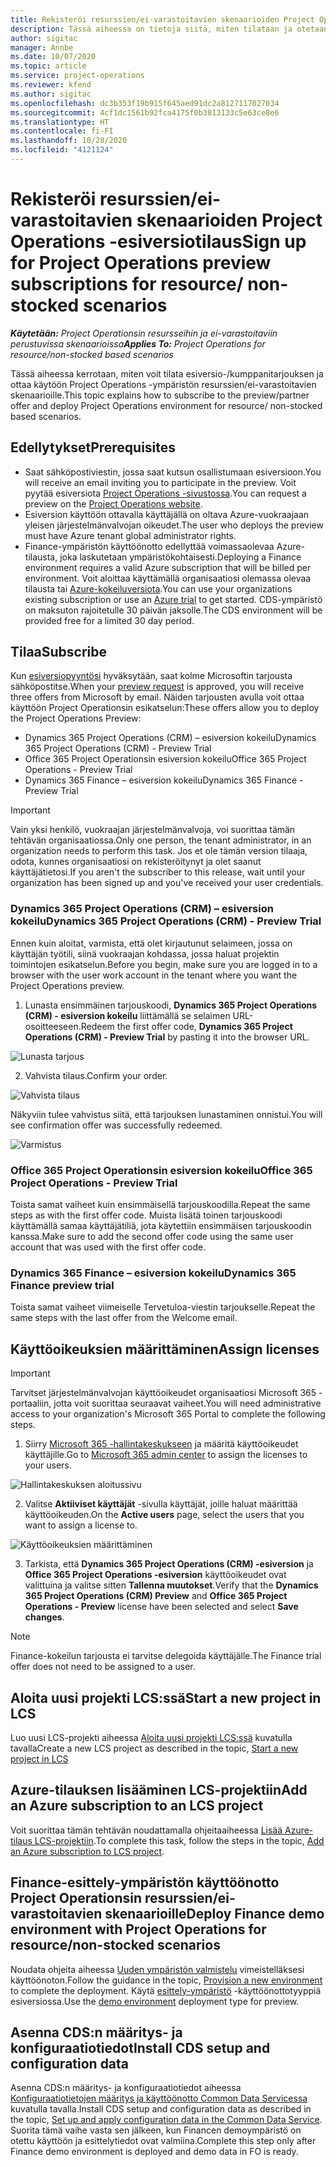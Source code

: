 ```yaml
---
title: Rekisteröi resurssien/ei-varastoitavien skenaarioiden Project Operations -esiversiotilaus
description: Tässä aiheessa on tietoja siitä, miten tilataan ja otetaan käyttöön Project Operations resurssien/ei-varastoitavien skenaarioille.
author: sigitac
manager: Annbe
ms.date: 10/07/2020
ms.topic: article
ms.service: project-operations
ms.reviewer: kfend
ms.author: sigitac
ms.openlocfilehash: dc3b353f19b915f645aed91dc2a8127117027034
ms.sourcegitcommit: 4cf1dc1561b92fca4175f0b3813133c5e63ce8e6
ms.translationtype: HT
ms.contentlocale: fi-FI
ms.lasthandoff: 10/28/2020
ms.locfileid: "4121124"
---
```

# <a name="sign-up-for-project-operations-preview-subscriptions-for-resource-non-stocked-scenarios"></a><span data-ttu-id="aab5a-103">Rekisteröi resurssien/ei-varastoitavien skenaarioiden Project Operations -esiversiotilaus</span><span class="sxs-lookup"><span data-stu-id="aab5a-103">Sign up for Project Operations preview subscriptions for resource/ non-stocked scenarios</span></span>

<span data-ttu-id="aab5a-104">_**Käytetään:** Project Operationsin resursseihin ja ei-varastoitaviin perustuvissa skenaarioissa_</span><span class="sxs-lookup"><span data-stu-id="aab5a-104">_**Applies To:** Project Operations for resource/non-stocked based scenarios_</span></span>

<span data-ttu-id="aab5a-105">Tässä aiheessa kerrotaan, miten voit tilata esiversio-/kumppanitarjouksen ja ottaa käytöön Project Operations -ympäristön resurssien/ei-varastoitavien skenaarioille.</span><span class="sxs-lookup"><span data-stu-id="aab5a-105">This topic explains how to subscribe to the preview/partner offer and deploy Project Operations environment for resource/ non-stocked based scenarios.</span></span>

## <a name="prerequisites"></a><span data-ttu-id="aab5a-106">Edellytykset</span><span class="sxs-lookup"><span data-stu-id="aab5a-106">Prerequisites</span></span>

- <span data-ttu-id="aab5a-107">Saat sähköpostiviestin, jossa saat kutsun osallistumaan esiversioon.</span><span class="sxs-lookup"><span data-stu-id="aab5a-107">You will receive an email inviting you to participate in the preview.</span></span> <span data-ttu-id="aab5a-108">Voit pyytää esiversiota [Project Operations -sivustossa](https://dynamics.microsoft.com/en-us/project-operations/overview/).</span><span class="sxs-lookup"><span data-stu-id="aab5a-108">You can request a preview on the [Project Operations website](https://dynamics.microsoft.com/en-us/project-operations/overview/).</span></span>
- <span data-ttu-id="aab5a-109">Esiversion käyttöön ottavalla käyttäjällä on oltava Azure-vuokraajaan yleisen järjestelmänvalvojan oikeudet.</span><span class="sxs-lookup"><span data-stu-id="aab5a-109">The user who deploys the preview must have Azure tenant global administrator rights.</span></span>
- <span data-ttu-id="aab5a-110">Finance-ympäristön käyttöönotto edellyttää voimassaolevaa Azure-tilausta, joka laskutetaan ympäristökohtaisesti.</span><span class="sxs-lookup"><span data-stu-id="aab5a-110">Deploying a Finance environment requires a valid Azure subscription that will be billed per environment.</span></span> <span data-ttu-id="aab5a-111">Voit aloittaa käyttämällä organisaatiosi olemassa olevaa tilausta tai [Azure-kokeiluversiota](https://azure.microsoft.com/en-us/free/).</span><span class="sxs-lookup"><span data-stu-id="aab5a-111">You can use your organizations existing subscription or use an [Azure trial](https://azure.microsoft.com/en-us/free/) to get started.</span></span> <span data-ttu-id="aab5a-112">CDS-ympäristö on maksuton rajoitetulle 30 päivän jaksolle.</span><span class="sxs-lookup"><span data-stu-id="aab5a-112">The CDS environment will be provided free for a limited 30 day period.</span></span>

## <a name="subscribe"></a><span data-ttu-id="aab5a-113">Tilaa</span><span class="sxs-lookup"><span data-stu-id="aab5a-113">Subscribe</span></span>

<span data-ttu-id="aab5a-114">Kun [esiversiopyyntösi](https://forms.office.com/FormsPro/Pages/ResponsePage.aspx?id=v4j5cvGGr0GRqy180BHbR56j8lZs0FdAvwT75_WNFyxUMkRDV1NYQU5TNjE2VjhKOVBUNVg2R0s1NC4u) hyväksytään, saat kolme Microsoftin tarjousta sähköpostitse.</span><span class="sxs-lookup"><span data-stu-id="aab5a-114">When your [preview request](https://forms.office.com/FormsPro/Pages/ResponsePage.aspx?id=v4j5cvGGr0GRqy180BHbR56j8lZs0FdAvwT75_WNFyxUMkRDV1NYQU5TNjE2VjhKOVBUNVg2R0s1NC4u) is approved, you will receive three offers from Microsoft by email.</span></span> <span data-ttu-id="aab5a-115">Näiden tarjousten avulla voit ottaa käyttöön Project Operationsin esikatselun:</span><span class="sxs-lookup"><span data-stu-id="aab5a-115">These offers allow you to deploy the Project Operations Preview:</span></span>

- <span data-ttu-id="aab5a-116">Dynamics 365 Project Operations (CRM) – esiversion kokeilu</span><span class="sxs-lookup"><span data-stu-id="aab5a-116">Dynamics 365 Project Operations (CRM) - Preview Trial</span></span>
- <span data-ttu-id="aab5a-117">Office 365 Project Operationsin esiversion kokeilu</span><span class="sxs-lookup"><span data-stu-id="aab5a-117">Office 365 Project Operations - Preview Trial</span></span>
- <span data-ttu-id="aab5a-118">Dynamics 365 Finance – esiversion kokeilu</span><span class="sxs-lookup"><span data-stu-id="aab5a-118">Dynamics 365 Finance - Preview Trial</span></span>

> [!IMPORTANT]
> <span data-ttu-id="aab5a-119">Vain yksi henkilö, vuokraajan järjestelmänvalvoja, voi suorittaa tämän tehtävän organisaatiossa.</span><span class="sxs-lookup"><span data-stu-id="aab5a-119">Only one person, the tenant administrator, in an organization needs to perform this task.</span></span> <span data-ttu-id="aab5a-120">Jos et ole tämän version tilaaja, odota, kunnes organisaatiosi on rekisteröitynyt ja olet saanut käyttäjätietosi.</span><span class="sxs-lookup"><span data-stu-id="aab5a-120">If you aren't the subscriber to this release, wait until your organization has been signed up and you've received your user credentials.</span></span>

### <a name="dynamics-365-project-operations-crm---preview-trial"></a><span data-ttu-id="aab5a-121">Dynamics 365 Project Operations (CRM) – esiversion kokeilu</span><span class="sxs-lookup"><span data-stu-id="aab5a-121">Dynamics 365 Project Operations (CRM) - Preview Trial</span></span> 

<span data-ttu-id="aab5a-122">Ennen kuin aloitat, varmista, että olet kirjautunut selaimeen, jossa on käyttäjän työtili, siinä vuokraajan kohdassa, jossa haluat projektin toimintojen esikatselun.</span><span class="sxs-lookup"><span data-stu-id="aab5a-122">Before you begin, make sure you are logged in to a browser with the user work account in the tenant where you want the Project Operations preview.</span></span>

1. <span data-ttu-id="aab5a-123">Lunasta ensimmäinen tarjouskoodi, **Dynamics 365 Project Operations (CRM) - esiversion kokeilu** liittämällä se selaimen URL-osoitteeseen.</span><span class="sxs-lookup"><span data-stu-id="aab5a-123">Redeem the first offer code, **Dynamics 365 Project Operations (CRM) - Preview Trial** by pasting it into the browser URL.</span></span>

![Lunasta tarjous](./media/16RedeemFirstOfferNew.png)

2. <span data-ttu-id="aab5a-125">Vahvista tilaus.</span><span class="sxs-lookup"><span data-stu-id="aab5a-125">Confirm your order.</span></span>

![Vahvista tilaus](./media/17ConfirmOrderNew.png)

<span data-ttu-id="aab5a-127">Näkyviin tulee vahvistus siitä, että tarjouksen lunastaminen onnistui.</span><span class="sxs-lookup"><span data-stu-id="aab5a-127">You will see confirmation offer was successfully redeemed.</span></span>

![Varmistus](./media/18OrderConfirmationNew.png)

### <a name="office-365-project-operations---preview-trial"></a><span data-ttu-id="aab5a-129">Office 365 Project Operationsin esiversion kokeilu</span><span class="sxs-lookup"><span data-stu-id="aab5a-129">Office 365 Project Operations - Preview Trial</span></span>

<span data-ttu-id="aab5a-130">Toista samat vaiheet kuin ensimmäisellä tarjouskoodilla.</span><span class="sxs-lookup"><span data-stu-id="aab5a-130">Repeat the same steps as with the first offer code.</span></span> <span data-ttu-id="aab5a-131">Muista lisätä toinen tarjouskoodi käyttämällä samaa käyttäjätiliä, jota käytettiin ensimmäisen tarjouskoodin kanssa.</span><span class="sxs-lookup"><span data-stu-id="aab5a-131">Make sure to add the second offer code using the same user account that was used with the first offer code.</span></span>

### <a name="dynamics-365-finance-preview-trial"></a><span data-ttu-id="aab5a-132">Dynamics 365 Finance – esiversion kokeilu</span><span class="sxs-lookup"><span data-stu-id="aab5a-132">Dynamics 365 Finance preview trial</span></span>

<span data-ttu-id="aab5a-133">Toista samat vaiheet viimeiselle Tervetuloa-viestin tarjoukselle.</span><span class="sxs-lookup"><span data-stu-id="aab5a-133">Repeat the same steps with the last offer from the Welcome email.</span></span>

## <a name="assign-licenses"></a><span data-ttu-id="aab5a-134">Käyttöoikeuksien määrittäminen</span><span class="sxs-lookup"><span data-stu-id="aab5a-134">Assign licenses</span></span>

> [!IMPORTANT]
> <span data-ttu-id="aab5a-135">Tarvitset järjestelmänvalvojan käyttöoikeudet organisaatiosi Microsoft 365 -portaaliin, jotta voit suorittaa seuraavat vaiheet.</span><span class="sxs-lookup"><span data-stu-id="aab5a-135">You will need administrative access to your organization's Microsoft 365 Portal to complete the following steps.</span></span>

1. <span data-ttu-id="aab5a-136">Siirry [Microsoft 365 -hallintakeskukseen](https://portal.office.com/) ja määritä käyttöoikeudet käyttäjille.</span><span class="sxs-lookup"><span data-stu-id="aab5a-136">Go to [Microsoft 365 admin center](https://portal.office.com/) to assign the licenses to your users.</span></span>

![Hallintakeskuksen aloitussivu](./media/14AdminPortal.png)

2. <span data-ttu-id="aab5a-138">Valitse **Aktiiviset käyttäjät** -sivulla käyttäjät, joille haluat määrittää käyttöoikeuden.</span><span class="sxs-lookup"><span data-stu-id="aab5a-138">On the **Active users** page, select the users that you want to assign a license to.</span></span>

![Käyttöoikeuksien määrittäminen](./media/15AssignLicenses.png)

3. <span data-ttu-id="aab5a-140">Tarkista, että **Dynamics 365 Project Operations (CRM) -esiversion** ja **Office 365 Project Operations -esiversion** käyttöoikeudet ovat valittuina ja valitse sitten **Tallenna muutokset**.</span><span class="sxs-lookup"><span data-stu-id="aab5a-140">Verify that the **Dynamics 365 Project Operations (CRM) Preview** and **Office 365 Project Operations - Preview** license have been selected and select **Save changes**.</span></span>

> [!NOTE]
> <span data-ttu-id="aab5a-141">Finance-kokeilun tarjousta ei tarvitse delegoida käyttäjälle.</span><span class="sxs-lookup"><span data-stu-id="aab5a-141">The Finance trial offer does not need to be assigned to a user.</span></span>

## <a name="start-a-new-project-in-lcs"></a><span data-ttu-id="aab5a-142">Aloita uusi projekti LCS:ssä</span><span class="sxs-lookup"><span data-stu-id="aab5a-142">Start a new project in LCS</span></span>

<span data-ttu-id="aab5a-143">Luo uusi LCS-projekti aiheessa [Aloita uusi projekti LCS:ssä](create-lcs-project.md) kuvatulla tavalla</span><span class="sxs-lookup"><span data-stu-id="aab5a-143">Create a new LCS project as described in the topic, [Start a new project in LCS](create-lcs-project.md)</span></span>

## <a name="add-an-azure-subscription-to-an-lcs-project"></a><span data-ttu-id="aab5a-144">Azure-tilauksen lisääminen LCS-projektiin</span><span class="sxs-lookup"><span data-stu-id="aab5a-144">Add an Azure subscription to an LCS project</span></span>

<span data-ttu-id="aab5a-145">Voit suorittaa tämän tehtävän noudattamalla ohjeitaaiheessa [Lisää Azure-tilaus LCS-projektiin](resource-add-azure-subscription-lcs-project.md).</span><span class="sxs-lookup"><span data-stu-id="aab5a-145">To complete this task, follow the steps in the topic, [Add an Azure subscription to LCS project](resource-add-azure-subscription-lcs-project.md).</span></span>

## <a name="deploy-finance-demo-environment-with-project-operations-for-resourcenon-stocked-scenarios"></a><span data-ttu-id="aab5a-146">Finance-esittely-ympäristön käyttöönotto Project Operationsin resurssien/ei-varastoitavien skenaarioille</span><span class="sxs-lookup"><span data-stu-id="aab5a-146">Deploy Finance demo environment with Project Operations for resource/non-stocked scenarios</span></span>

<span data-ttu-id="aab5a-147">Noudata ohjeita aiheessa [Uuden ympäristön valmistelu](resource-provision-new-environment.md) vimeistelläksesi käyttöönoton.</span><span class="sxs-lookup"><span data-stu-id="aab5a-147">Follow the guidance in the topic, [Provision a new environment](resource-provision-new-environment.md) to complete the deployment.</span></span> <span data-ttu-id="aab5a-148">Käytä [esittely-ympäristö](https://docs.microsoft.com/dynamics365/fin-ops-core/dev-itpro/deployment/deploy-demo-environment) -käyttöönottotyyppiä esiversiossa.</span><span class="sxs-lookup"><span data-stu-id="aab5a-148">Use the [demo environment](https://docs.microsoft.com/dynamics365/fin-ops-core/dev-itpro/deployment/deploy-demo-environment) deployment type for preview.</span></span> 

## <a name="install-cds-setup-and-configuration-data"></a><span data-ttu-id="aab5a-149">Asenna CDS:n määritys- ja konfiguraatiotiedot</span><span class="sxs-lookup"><span data-stu-id="aab5a-149">Install CDS setup and configuration data</span></span>

<span data-ttu-id="aab5a-150">Asenna CDS:n määritys- ja konfiguraatiotiedot aiheessa [Konfiguraatiotietojen määritys ja käyttöönotto Common Data Servicessa](resource-apply-pro-setup-config-data.md) kuvatulla tavalla.</span><span class="sxs-lookup"><span data-stu-id="aab5a-150">Install CDS setup and configuration data as described in the topic, [Set up and apply configuration data in the Common Data Service](resource-apply-pro-setup-config-data.md).</span></span>
<span data-ttu-id="aab5a-151">Suorita tämä vaihe vasta sen jälkeen, kun Financen demoympäristö on otettu käyttöön ja esittelytiedot ovat valmiina.</span><span class="sxs-lookup"><span data-stu-id="aab5a-151">Complete this step only after Finance demo environment is deployed and demo data in FO is ready.</span></span>
